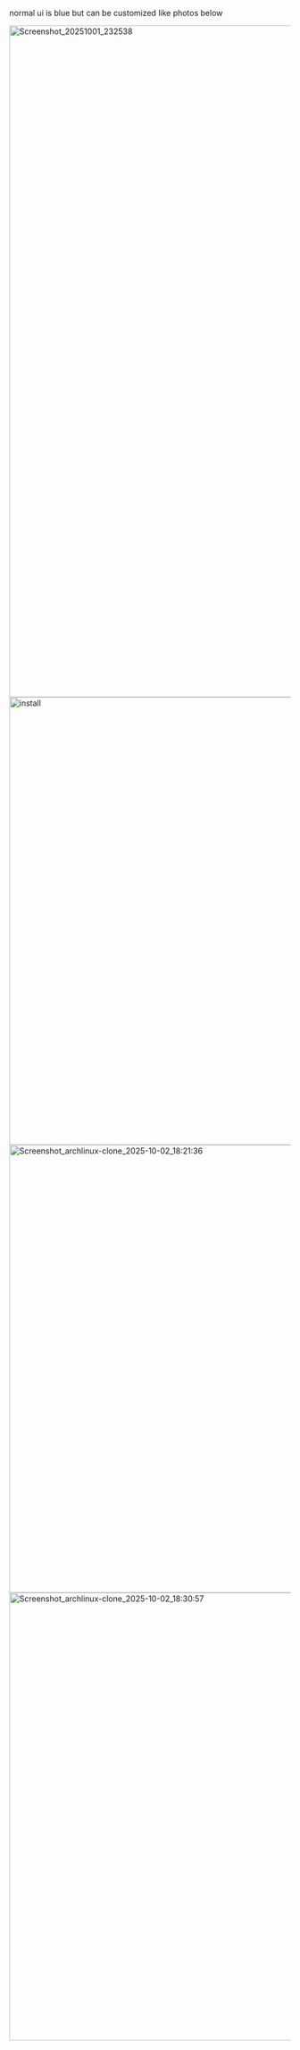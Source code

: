 normal ui is blue but can be customized like photos below

<img width="1920" height="1200" alt="Screenshot_20251001_232538" src="https://github.com/user-attachments/assets/d979b2f9-4981-4c59-828b-4020d716d0a6" />

<img width="1280" height="800" alt="install" src="https://github.com/user-attachments/assets/c676d99c-434f-47f8-93b3-181226a405c8" />

<img width="1280" height="800" alt="Screenshot_archlinux-clone_2025-10-02_18:21:36" src="https://github.com/user-attachments/assets/c02b51ab-8245-4cc3-af34-5dce2a1423a8" />

<img width="1280" height="800" alt="Screenshot_archlinux-clone_2025-10-02_18:30:57" src="https://github.com/user-attachments/assets/0b53cdbd-bfb0-4e11-926b-ac8382b82d23" />
